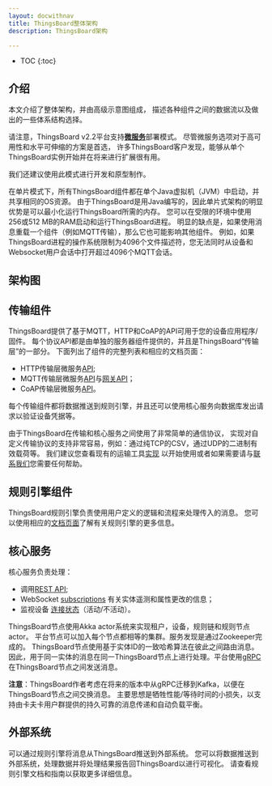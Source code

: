 ```yaml
---
layout: docwithnav
title: ThingsBoard整体架构
description: ThingsBoard架构

---
```


* TOC
{:toc}

## 介绍

本文介绍了整体架构，并由高级示意图组成，
描述各种组件之间的数据流以及做出的一些体系结构选择。

请注意，ThingsBoard v2.2平台支持[**微服务**](/docs/reference/msa/)部署模式。
尽管微服务选项对于高可用性和水平可伸缩的方案是首选，
许多ThingsBoard客户发现，能够从单个ThingsBoard实例开始并在将来进行扩展很有用。

我们还建议使用此模式进行开发和原型制作。

在单片模式下，所有ThingsBoard组件都在单个Java虚拟机（JVM）中启动，并共享相同的OS资源。
由于ThingsBoard是用Java编写的，因此单片式架构的明显优势是可以最小化运行ThingsBoard所需的内存。
您可以在受限的环境中使用256或512 MB的RAM启动和运行ThingsBoard进程。
明显的缺点是，如果使用消息重载一个组件（例如MQTT传输），那么它也可能影响其他组件。
例如，如果ThingsBoard进程的操作系统限制为4096个文件描述符，您无法同时从设备和Websocket用户会话中打开超过4096个MQTT会话。

## 架构图

 <object width="80%" data="/images/reference/mono-architecture.svg"></object> 

## 传输组件

ThingsBoard提供了基于MQTT，HTTP和CoAP的API可用于您的设备应用程序/固件。
每个协议API都是由单独的服务器组件提供的，并且是ThingsBoard“传输层”的一部分。
下面列出了组件的完整列表和相应的文档页面：

* HTTP传输层微服务[API](/docs/reference/http-api/); 
* MQTT传输层微服务[API](/docs/reference/mqtt-api/)与[网关API](/docs/reference/gateway-mqtt-api/)；
* CoAP传输层微服务[API](/docs/reference/coap-api/)。

每个传输组件都将数据推送到规则引擎，并且还可以使用核心服务向数据库发出请求以验证设备凭据等。
 
由于ThingsBoard在传输和核心服务之间使用了非常简单的通信协议，
实现对自定义传输协议的支持非常容易，例如：通过纯TCP的CSV，通过UDP的二进制有效载荷等。
我们建议您查看现有的运输工具[实现](https://github.com/thingsboard/thingsboard/tree/master/common/transport/mqtt) 以开始使用或者如果需要请与[联系我们](/docs/contact-us/)您需要任何帮助。

## 规则引擎组件

ThingsBoard规则引擎负责使用用户定义的逻辑和流程来处理传入的消息。
您可以使用相应的[文档页面](/docs/user-guide/rule-engine-2-0/overview/)了解有关规则引擎的更多信息。

## 核心服务

核心服务负责处理：
 
 * 调用[REST API](/docs/reference/rest-api/);
 * WebSocket [subscriptions](/docs/user-guide/telemetry/#websocket-api) 有关实体遥测和属性更改的信息；
 * 监视设备 [连接状态](/docs/user-guide/device-connectivity-status/)（活动/不活动）。
 
ThingsBoard节点使用Akka actor系统来实现租户，设备，规则链和规则节点actor。
平台节点可以加入每个节点都相等的集群。服务发现是通过Zookeeper完成的。
ThingsBoard节点使用基于实体ID的一致哈希算法在彼此之间路由消息。
因此，用于同一实体的消息在同一ThingsBoard节点上进行处理。平台使用[gRPC](https://grpc.io/) 在ThingsBoard节点之间发送消息。

**注意**：ThingsBoard作者考虑在将来的版本中从gRPC迁移到Kafka，以便在ThingsBoard节点之间交换消息。
主要思想是牺牲性能/等待时间的小损失，以支持由卡夫卡用户群提供的持久可靠的消息传递和自动负载平衡。

## 外部系统

可以通过规则引擎将消息从ThingsBoard推送到外部系统。
您可以将数据推送到外部系统，处理数据并将处理结果报告回ThingsBoard以进行可视化。
请查看规则引擎文档和指南以获取更多详细信息。
  